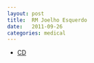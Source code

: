 ```yaml
---
layout: post
title:  RM Joelho Esquerdo
date:   2011-09-26
categories: medical
---
```


* [CD](https://docs.google.com/uc?id=0B4MwBWDwfaPEZHUzRnRhVVktRlE&export=download)
